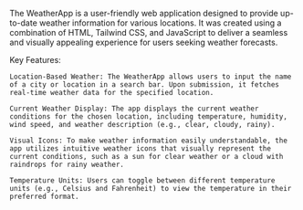 The WeatherApp is a user-friendly web application designed to provide up-to-date weather information for various locations. It was created using a combination of HTML, Tailwind CSS, and JavaScript to deliver a seamless and visually appealing experience for users seeking weather forecasts.

Key Features:

    Location-Based Weather: The WeatherApp allows users to input the name of a city or location in a search bar. Upon submission, it fetches real-time weather data for the specified location.

    Current Weather Display: The app displays the current weather conditions for the chosen location, including temperature, humidity, wind speed, and weather description (e.g., clear, cloudy, rainy).

    Visual Icons: To make weather information easily understandable, the app utilizes intuitive weather icons that visually represent the current conditions, such as a sun for clear weather or a cloud with raindrops for rainy weather.

    Temperature Units: Users can toggle between different temperature units (e.g., Celsius and Fahrenheit) to view the temperature in their preferred format.

